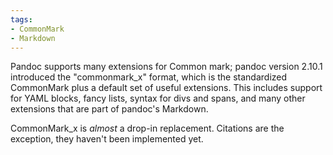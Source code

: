 ```yaml
---
tags:
- CommonMark
- Markdown
---
```


Pandoc supports many extensions for Common mark; pandoc version 2.10.1
introduced the "commonmark_x" format, which is the standardized
CommonMark plus a default set of useful extensions. This includes
support for YAML blocks, fancy lists, syntax for divs and spans, and
many other extensions that are part of pandoc's Markdown.

CommonMark_x is *almost* a drop-in replacement. Citations are the
exception, they haven't been implemented yet.
